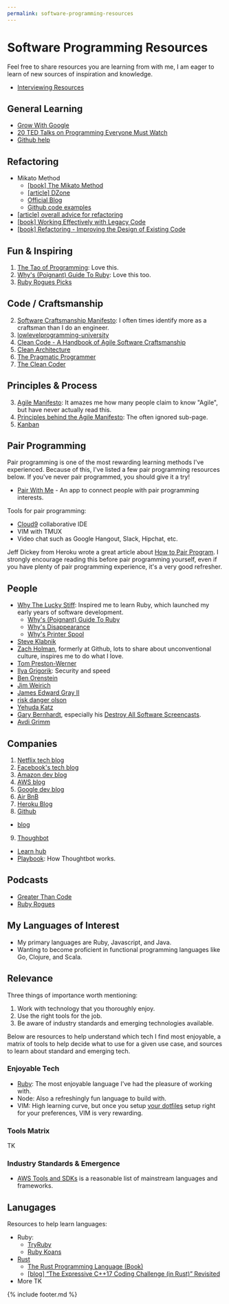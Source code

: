 ```yaml
---
permalink: software-programming-resources
---
```

# Software Programming Resources

Feel free to share resources you are learning from with me, I am eager to learn
of new sources of inspiration and knowledge.

- [Interviewing Resources](interviewing-resources)

## General Learning

* [Grow With Google](https://grow.google/)
* [20 TED Talks on Programming Everyone Must Watch](http://www.makeuseof.com/tag/ted-talks-programming/)
* [Github help](https://help.github.com/)

## Refactoring

* Mikato Method
    * [[book] The Mikato Method](https://www.amazon.com/Mikado-Method-Ola-Ellnestam/dp/1617291218)
    * [[article] DZone](https://dzone.com/articles/mikado-method)
    * [Official Blog](https://mikadomethod.wordpress.com/)
    * [Github code examples](https://github.com/mikadomethod)
* [[article] overall advice for refactoring](http://philippe.bourgau.net/10-things-to-know-that-will-make-you-great-at-refactoring-legacy-code/)
* [[book] Working Effectively with Legacy Code](https://www.amazon.com/gp/product/0131177052/ref=as_li_tl?ie=UTF8&camp=1789&creative=9325&creativeASIN=0131177052&linkCode=as2&tag=pbourgau-20&linkId=edaadc6370c2c8c9e943348d9fbdafb9)
* [[book] Refactoring - Improving the Design of Existing Code](https://www.amazon.com/Refactoring-Improving-Design-Existing-Code/dp/0201485672/ref=pd_bxgy_14_img_2?_encoding=UTF8&pd_rd_i=0201485672&pd_rd_r=ZJF9X1MPRR3RT0YVVE99&pd_rd_w=d8RWy&pd_rd_wg=FEHtR&psc=1&refRID=ZJF9X1MPRR3RT0YVVE99&dpID=51K-M5hR8qL&preST=_SX218_BO1,204,203,200_QL40_&dpSrc=detail)

## Fun & Inspiring

1. [The Tao of Programming](http://www.mit.edu/~xela/tao.html): Love this.
2. [Why's (Poignant) Guide To Ruby](http://poignant.guide/): Love this too.
6. [Ruby Rogues Picks](https://github.com/ryanburgess/ruby-rogues-picks)

## Code / Craftsmanship

2. [Software Craftsmanship Manifesto](http://manifesto.softwarecraftsmanship.org/): I often times identify more as a craftsman than I do an engineer.
5. [lowlevelprogramming-university](https://github.com/gurugio/lowlevelprogramming-university)
7. [Clean Code - A Handbook of Agile Software Craftsmanship](https://www.amazon.com/Clean-Code-Handbook-Software-Craftsmanship/dp/0132350882/ref=pd_sim_14_2?_encoding=UTF8&pd_rd_i=0132350882&pd_rd_r=ZJF9X1MPRR3RT0YVVE99&pd_rd_w=G6E9M&pd_rd_wg=FEHtR&psc=1&refRID=ZJF9X1MPRR3RT0YVVE99&dpID=515iEcDr1GL&preST=_SX218_BO1,204,203,200_QL40_&dpSrc=detail)
8. [Clean Architecture](https://www.amazon.com/Clean-Architecture-Craftsmans-Software-Structure/dp/0134494164/ref=pd_sim_14_3?_encoding=UTF8&pd_rd_i=0134494164&pd_rd_r=ZJF9X1MPRR3RT0YVVE99&pd_rd_w=G6E9M&pd_rd_wg=FEHtR&psc=1&refRID=ZJF9X1MPRR3RT0YVVE99&dpID=41BjtnvIUQL&preST=_SX218_BO1,204,203,200_QL40_&dpSrc=detail)
9. [The Pragmatic Programmer](https://www.amazon.com/Pragmatic-Programmer-Journeyman-Master/dp/020161622X/ref=pd_sim_14_5?_encoding=UTF8&pd_rd_i=020161622X&pd_rd_r=ZJF9X1MPRR3RT0YVVE99&pd_rd_w=G6E9M&pd_rd_wg=FEHtR&psc=1&refRID=ZJF9X1MPRR3RT0YVVE99)
10. [The Clean Coder](https://www.amazon.com/Clean-Coder-Conduct-Professional-Programmers/dp/0137081073/ref=pd_sim_14_6?_encoding=UTF8&pd_rd_i=0137081073&pd_rd_r=ZJF9X1MPRR3RT0YVVE99&pd_rd_w=G6E9M&pd_rd_wg=FEHtR&psc=1&refRID=ZJF9X1MPRR3RT0YVVE99)

## Principles & Process

3. [Agile Manifesto](http://agilemanifesto.org/): It amazes me how many people claim to know "Agile", but have never actually read this.
4. [Principles behind the Agile Manifesto](http://agilemanifesto.org/principles.html): The often ignored sub-page.
5. [Kanban](https://en.wikipedia.org/wiki/Kanban_(development))

## Pair Programming

Pair programming is one of the most rewarding learning methods I've experienced.
Because of this, I've listed a few pair programming resources below. If you've
never pair programmed, you should give it a try!

* [Pair With Me](http://pair-with-me.herokuapp.com/) - An app to connect people
with pair programming interests.

Tools for pair programming:

- [Cloud9](https://aws.amazon.com/cloud9/?origin=c9io) collaborative IDE
- VIM with TMUX
- Video chat such as Google Hangout, Slack, Hipchat, etc.

Jeff Dickey from Heroku wrote a great article about [How to Pair
Program](https://medium.com/@jdxcode/how-to-pair-program-d6741077e513). I
strongly encourage reading this before pair programming yourself, even if you
have plenty of pair programming experience, it's a very good refresher.

## People

- [Why The Lucky Stiff](https://en.wikipedia.org/wiki/Why_the_lucky_stiff): Inspired me to learn Ruby, which launched my early years of software development.
    - [Why's (Poignant) Guide To Ruby](http://poignant.guide/)
    - [Why's Disappearance](https://priceonomics.com/why-the-lucky-stiff/)
    - [Why's Printer Spool](https://www.scribd.com/doc/136875051/why-s-complete-printer-spool-as-one-book)
- [Steve Klabnik](http://www.steveklabnik.com/)
- [Zach Holman](https://zachholman.com/), formerly at Github, lots to share about unconventional culture, inspires me to do what I love.
- [Tom Preston-Werner](http://tom.preston-werner.com/)
- [Ilya Grigorik](https://www.igvita.com/): Security and speed
- [Ben Orenstein](http://www.benorenstein.com/)
- [Jim Weirich](https://en.wikipedia.org/wiki/Jim_Weirich)
- [James Edward Gray II](http://graysoftinc.com/)
- [risk danger olson](http://techno-weenie.net/)
- [Yehuda Katz](http://yehudakatz.com/)
- [Gary Bernhardt](https://www.destroyallsoftware.com/), especially his [Destroy
All Software
Screencasts](https://www.destroyallsoftware.com/screencasts/catalog).
- [Avdi Grimm](http://www.virtuouscode.com/)

## Companies

1. [Netflix tech blog](http://techblog.netflix.com/)
2. [Facebook's tech blog](https://code.facebook.com/posts/)
3. [Amazon dev blog](https://developer.amazon.com/blogs)
4. [AWS blog](https://aws.amazon.com/blogs/aws/)
5. [Google dev blog](https://developers.googleblog.com/)
6. [Air BnB](https://github.com/airbnb)
7. [Heroku Blog](https://blog.heroku.com/engineering)
8. [Github](https://github.com)
  - [blog](https://blog.github.com/)
9. [Thoughbot](https://thoughtbot.com)
  - [Learn hub](https://thoughtbot.com/learn)
  - [Playbook](https://thoughtbot.com/playbook): How Thoughtbot works.

## Podcasts

* [Greater Than Code](http://www.greaterthancode.com)
* [Ruby Rogues](https://devchat.tv/ruby-rogues)

## My Languages of Interest

* My primary languages are Ruby, Javascript, and Java.
* Wanting to become proficient in functional programming languages like Go,
  Clojure, and Scala.

## Relevance

Three things of importance worth mentioning:

1. Work with technology that you thoroughly enjoy.
2. Use the right tools for the job.
3. Be aware of industry standards and emerging technologies available.

Below are resources to help understand which tech I find most enjoyable, a
matrix of tools to help decide what to use for a given use case, and sources to
learn about standard and emerging tech.

### Enjoyable Tech

* [Ruby](https://ruby.github.io/TryRuby/): The most enjoyable language I've had the pleasure of working with.
* Node: Also a refreshingly fun language to build with.
* VIM: High learning curve, but once you setup [your
dotfiles](https://github.com/coffeencoke/dotfiles) setup right for your
preferences, VIM is very rewarding.

### Tools Matrix

TK

### Industry Standards & Emergence

* [AWS Tools and SDKs](https://aws.amazon.com/getting-started/tools-sdks/) is a
reasonable list of mainstream languages and frameworks.

## Lanugages

Resources to help learn languages:

- Ruby:
  - [TryRuby](https://ruby.github.io/TryRuby/)
  - [Ruby Koans](http://rubykoans.com/)
- [Rust](https://doc.rust-lang.org/stable/book/)
  - [The Rust Programming Language (Book)](https://doc.rust-lang.org/stable/book/)
  - [[blog] “The Expressive C++17 Coding Challenge (in Rust)” Revisited
  ](http://words.steveklabnik.com/the-expressive-c-17-coding-challenge-in-rust-revisited)
- More TK


{% include footer.md %}
